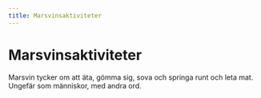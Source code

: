 ```yaml
---
title: Marsvinsaktiviteter
---
```


# Marsvinsaktiviteter

Marsvin tycker om att äta, gömma sig, sova och springa runt och leta mat. Ungefär som människor, med andra ord.
